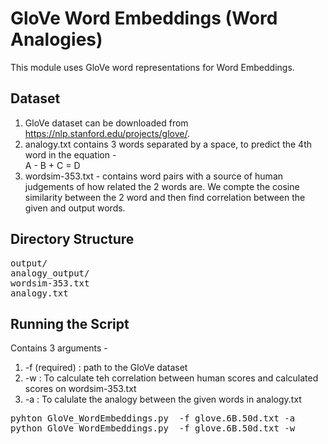 # GloVe Word Embeddings (Word Analogies)
This module uses GloVe word representations for Word Embeddings.

## Dataset
1) GloVe dataset can be downloaded from https://nlp.stanford.edu/projects/glove/.
2) analogy.txt contains 3 words separated by a space, to predict the 4th word in the equation - </br>
A - B + C = D
3) wordsim-353.txt - contains word pairs with a source of human judgements of how related the 2 words are. We compte the cosine similarity between the 2 word and then find correlation between the given and output words.

## Directory Structure
<pre>
output/
analogy_output/
wordsim-353.txt
analogy.txt
</pre>

## Running the Script
Contains 3 arguments - 
1) -f (required) : path to the GloVe dataset
2) -w : To calculate teh correlation between human scores and calculated scores on wordsim-353.txt
3) -a : To calulate the analogy between the given words in analogy.txt
<pre>
pyhton GloVe_WordEmbeddings.py  -f glove.6B.50d.txt -a
python GloVe_WordEmbeddings.py  -f glove.6B.50d.txt -w
</pre>
